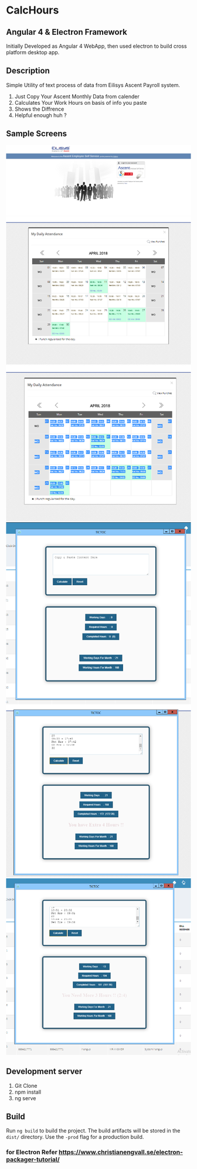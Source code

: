 # CalcHours

## Angular 4 & Electron Framework
Initially Developed as Angular 4 WebApp, then used electron to build cross platform desktop app.

## Description
Simple Utility of text process of data from Eilisys Ascent Payroll system.
1. Just Copy Your Ascent Monthly Data from calender
2. Calculates Your Work Hours on basis of info you paste
3. Shows the Diffrence
4. Helpful enough huh ?

## Sample Screens
![alt text](./sample_screens/ascent.PNG)
![alt text](./sample_screens/ascent_monthly_records.PNG)
![alt text](https://github.com/karpawar/Hour_calculator_utility/blob/master/sample_screens/ascent_monthly_records_select_copy.PNG)
![alt text](https://github.com/karpawar/Hour_calculator_utility/blob/master/sample_screens/calchrs1.PNG)
![alt text](https://github.com/karpawar/Hour_calculator_utility/blob/master/sample_screens/calchrs2.PNG)
![alt text](https://github.com/karpawar/Hour_calculator_utility/blob/master/sample_screens/calchrs3.PNG)

## Development server
1. Git Clone
2. npm install
3. ng serve

## Build

Run `ng build` to build the project. The build artifacts will be stored in the `dist/` directory. Use the `-prod` flag for a production build.

### for Electron Refer https://www.christianengvall.se/electron-packager-tutorial/
